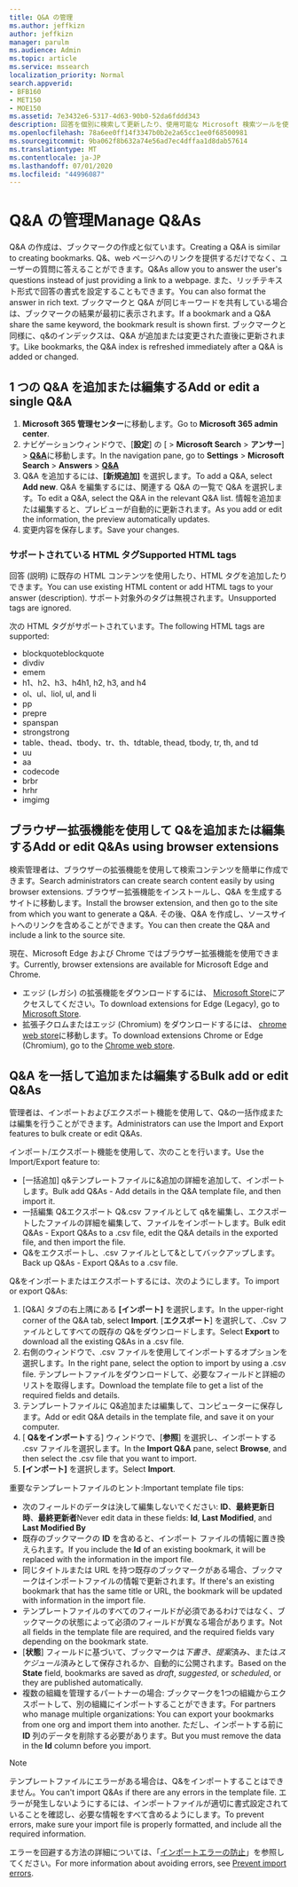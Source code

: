 ```yaml
---
title: Q&A の管理
ms.author: jeffkizn
author: jeffkizn
manager: parulm
ms.audience: Admin
ms.topic: article
ms.service: mssearch
localization_priority: Normal
search.appverid:
- BFB160
- MET150
- MOE150
ms.assetid: 7e3432e6-5317-4d63-90b0-52da6fddd343
description: 回答を個別に検索して更新したり、使用可能な Microsoft 検索ツールを使用して、Q&を一度にすべて編集したりできます。
ms.openlocfilehash: 78a6ee0ff14f3347b0b2e2a65cc1ee0f68500981
ms.sourcegitcommit: 9ba062f8b632a74e56ad7ec4dffaa1d8dab57614
ms.translationtype: MT
ms.contentlocale: ja-JP
ms.lasthandoff: 07/01/2020
ms.locfileid: "44996087"
---
```

# <a name="manage-qas"></a><span data-ttu-id="7052c-103">Q&A の管理</span><span class="sxs-lookup"><span data-stu-id="7052c-103">Manage Q&As</span></span>

<span data-ttu-id="7052c-104">Q&A の作成は、ブックマークの作成と似ています。</span><span class="sxs-lookup"><span data-stu-id="7052c-104">Creating a Q&A is similar to creating bookmarks.</span></span> <span data-ttu-id="7052c-105">Q&、web ページへのリンクを提供するだけでなく、ユーザーの質問に答えることができます。</span><span class="sxs-lookup"><span data-stu-id="7052c-105">Q&As allow you to answer the user's questions instead of just providing a link to a webpage.</span></span> <span data-ttu-id="7052c-106">また、リッチテキスト形式で回答の書式を設定することもできます。</span><span class="sxs-lookup"><span data-stu-id="7052c-106">You can also format the answer in rich text.</span></span> <span data-ttu-id="7052c-107">ブックマークと Q&A が同じキーワードを共有している場合は、ブックマークの結果が最初に表示されます。</span><span class="sxs-lookup"><span data-stu-id="7052c-107">If a bookmark and a Q&A share the same keyword, the bookmark result is shown first.</span></span> <span data-ttu-id="7052c-108">ブックマークと同様に、q&のインデックスは、Q&A が追加または変更された直後に更新されます。</span><span class="sxs-lookup"><span data-stu-id="7052c-108">Like bookmarks, the Q&A index is refreshed immediately after a Q&A is added or changed.</span></span>

## <a name="add-or-edit-a-single-qa"></a><span data-ttu-id="7052c-109">1 つの Q&A を追加または編集する</span><span class="sxs-lookup"><span data-stu-id="7052c-109">Add or edit a single Q&A</span></span>

1. <span data-ttu-id="7052c-110">**Microsoft 365 管理センター**に移動します。</span><span class="sxs-lookup"><span data-stu-id="7052c-110">Go to **Microsoft 365 admin center**.</span></span>
1. <span data-ttu-id="7052c-111">ナビゲーションウィンドウで、[**設定**] の [  >  **Microsoft Search**  >  **アンサー**]  >  [**Q&A**](https://admin.microsoft.com/Adminportal/Home#/MicrosoftSearch/qnas)に移動します。</span><span class="sxs-lookup"><span data-stu-id="7052c-111">In the navigation pane, go to **Settings** > **Microsoft Search** > **Answers** > [**Q&A**](https://admin.microsoft.com/Adminportal/Home#/MicrosoftSearch/qnas)</span></span>
1. <span data-ttu-id="7052c-112">Q&A を追加するには、**[新規追加]** を選択します。</span><span class="sxs-lookup"><span data-stu-id="7052c-112">To add a Q&A, select **Add new**.</span></span>
<span data-ttu-id="7052c-113">Q&A を編集するには、関連する Q&A の一覧で Q&A を選択します。</span><span class="sxs-lookup"><span data-stu-id="7052c-113">To edit a Q&A, select the Q&A in the relevant Q&A list.</span></span> <span data-ttu-id="7052c-114">情報を追加または編集すると、プレビューが自動的に更新されます。</span><span class="sxs-lookup"><span data-stu-id="7052c-114">As you add or edit the information, the preview automatically updates.</span></span>
1. <span data-ttu-id="7052c-115">変更内容を保存します。</span><span class="sxs-lookup"><span data-stu-id="7052c-115">Save your changes.</span></span>

### <a name="supported-html-tags"></a><span data-ttu-id="7052c-116">サポートされている HTML タグ</span><span class="sxs-lookup"><span data-stu-id="7052c-116">Supported HTML tags</span></span>

<span data-ttu-id="7052c-117">回答 (説明) に既存の HTML コンテンツを使用したり、HTML タグを追加したりできます。</span><span class="sxs-lookup"><span data-stu-id="7052c-117">You can use existing HTML content or add HTML tags to your answer (description).</span></span> <span data-ttu-id="7052c-118">サポート対象外のタグは無視されます。</span><span class="sxs-lookup"><span data-stu-id="7052c-118">Unsupported tags are ignored.</span></span>

<span data-ttu-id="7052c-119">次の HTML タグがサポートされています。</span><span class="sxs-lookup"><span data-stu-id="7052c-119">The following HTML tags are supported:</span></span>

- <span data-ttu-id="7052c-120">blockquote</span><span class="sxs-lookup"><span data-stu-id="7052c-120">blockquote</span></span>
- <span data-ttu-id="7052c-121">div</span><span class="sxs-lookup"><span data-stu-id="7052c-121">div</span></span>
- <span data-ttu-id="7052c-122">em</span><span class="sxs-lookup"><span data-stu-id="7052c-122">em</span></span>
- <span data-ttu-id="7052c-123">h1、h2、h3、h4</span><span class="sxs-lookup"><span data-stu-id="7052c-123">h1, h2, h3, and h4</span></span>
- <span data-ttu-id="7052c-124">ol、ul、li</span><span class="sxs-lookup"><span data-stu-id="7052c-124">ol, ul, and li</span></span>
- <span data-ttu-id="7052c-125">p</span><span class="sxs-lookup"><span data-stu-id="7052c-125">p</span></span>
- <span data-ttu-id="7052c-126">pre</span><span class="sxs-lookup"><span data-stu-id="7052c-126">pre</span></span>
- <span data-ttu-id="7052c-127">span</span><span class="sxs-lookup"><span data-stu-id="7052c-127">span</span></span>
- <span data-ttu-id="7052c-128">strong</span><span class="sxs-lookup"><span data-stu-id="7052c-128">strong</span></span>
- <span data-ttu-id="7052c-129">table、thead、tbody、tr、th、td</span><span class="sxs-lookup"><span data-stu-id="7052c-129">table, thead, tbody, tr, th, and td</span></span>
- <span data-ttu-id="7052c-130">u</span><span class="sxs-lookup"><span data-stu-id="7052c-130">u</span></span>
- <span data-ttu-id="7052c-131">a</span><span class="sxs-lookup"><span data-stu-id="7052c-131">a</span></span>
- <span data-ttu-id="7052c-132">code</span><span class="sxs-lookup"><span data-stu-id="7052c-132">code</span></span>
- <span data-ttu-id="7052c-133">br</span><span class="sxs-lookup"><span data-stu-id="7052c-133">br</span></span>
- <span data-ttu-id="7052c-134">hr</span><span class="sxs-lookup"><span data-stu-id="7052c-134">hr</span></span>
- <span data-ttu-id="7052c-135">img</span><span class="sxs-lookup"><span data-stu-id="7052c-135">img</span></span>

## <a name="add-or-edit-qas-using-browser-extensions"></a><span data-ttu-id="7052c-136">ブラウザー拡張機能を使用して Q&を追加または編集する</span><span class="sxs-lookup"><span data-stu-id="7052c-136">Add or edit Q&As using browser extensions</span></span>

<span data-ttu-id="7052c-137">検索管理者は、ブラウザーの拡張機能を使用して検索コンテンツを簡単に作成できます。</span><span class="sxs-lookup"><span data-stu-id="7052c-137">Search administrators can create search content easily by using browser extensions.</span></span> <span data-ttu-id="7052c-138">ブラウザー拡張機能をインストールし、Q&A を生成するサイトに移動します。</span><span class="sxs-lookup"><span data-stu-id="7052c-138">Install the browser extension, and then go to the site from which you want to generate a Q&A.</span></span> <span data-ttu-id="7052c-139">その後、Q&A を作成し、ソースサイトへのリンクを含めることができます。</span><span class="sxs-lookup"><span data-stu-id="7052c-139">You can then create the Q&A and include a link to the source site.</span></span>

<span data-ttu-id="7052c-140">現在、Microsoft Edge および Chrome ではブラウザー拡張機能を使用できます。</span><span class="sxs-lookup"><span data-stu-id="7052c-140">Currently, browser extensions are available for Microsoft Edge and Chrome.</span></span>

- <span data-ttu-id="7052c-141">エッジ (レガシ) の拡張機能をダウンロードするには、 [Microsoft Store](https://www.microsoft.com/p/microsoft-search-content-creator/9nrqdbcbwq55?activetab=pivot:overviewtab)にアクセスしてください。</span><span class="sxs-lookup"><span data-stu-id="7052c-141">To download extensions for Edge (Legacy), go to [Microsoft Store](https://www.microsoft.com/p/microsoft-search-content-creator/9nrqdbcbwq55?activetab=pivot:overviewtab).</span></span>
- <span data-ttu-id="7052c-142">拡張子クロムまたはエッジ (Chromium) をダウンロードするには、 [chrome web store](https://chrome.google.com/webstore/detail/microsoft-search-content/nocnablpaoeecfmfnjoheefkogmleipm)に移動します。</span><span class="sxs-lookup"><span data-stu-id="7052c-142">To download extensions Chrome or Edge (Chromium), go to the [Chrome web store](https://chrome.google.com/webstore/detail/microsoft-search-content/nocnablpaoeecfmfnjoheefkogmleipm).</span></span>

## <a name="bulk-add-or-edit-qas"></a><span data-ttu-id="7052c-143">Q&A を一括して追加または編集する</span><span class="sxs-lookup"><span data-stu-id="7052c-143">Bulk add or edit Q&As</span></span>

<span data-ttu-id="7052c-144">管理者は、インポートおよびエクスポート機能を使用して、Q&の一括作成または編集を行うことができます。</span><span class="sxs-lookup"><span data-stu-id="7052c-144">Administrators can use the Import and Export features to bulk create or edit Q&As.</span></span>

<span data-ttu-id="7052c-145">インポート/エクスポート機能を使用して、次のことを行います。</span><span class="sxs-lookup"><span data-stu-id="7052c-145">Use the Import/Export feature to:</span></span>

- <span data-ttu-id="7052c-146">[一括追加] q&テンプレートファイルに&追加の詳細を追加して、インポートします。</span><span class="sxs-lookup"><span data-stu-id="7052c-146">Bulk add Q&As - Add details in the Q&A template file, and then import it.</span></span>
- <span data-ttu-id="7052c-147">一括編集 Q&エクスポート Q&.csv ファイルとして q&を編集し、エクスポートしたファイルの詳細を編集して、ファイルをインポートします。</span><span class="sxs-lookup"><span data-stu-id="7052c-147">Bulk edit Q&As - Export Q&As to a .csv file, edit the Q&A details in the exported file, and then import the file.</span></span>
- <span data-ttu-id="7052c-148">Q&をエクスポートし、.csv ファイルとして&としてバックアップします。</span><span class="sxs-lookup"><span data-stu-id="7052c-148">Back up Q&As - Export Q&As to a .csv file.</span></span>

<span data-ttu-id="7052c-149">Q&をインポートまたはエクスポートするには、次のようにします。</span><span class="sxs-lookup"><span data-stu-id="7052c-149">To import or export Q&As:</span></span>

1. <span data-ttu-id="7052c-150">[Q&A] タブの右上隅にある **[インポート]** を選択します。</span><span class="sxs-lookup"><span data-stu-id="7052c-150">In the upper-right corner of the Q&A tab, select **Import**.</span></span>
<span data-ttu-id="7052c-151">[**エクスポート**] を選択して、.Csv ファイルとしてすべての既存の Q&をダウンロードします。</span><span class="sxs-lookup"><span data-stu-id="7052c-151">Select **Export** to download all the existing Q&As in a .csv file.</span></span>
1. <span data-ttu-id="7052c-152">右側のウィンドウで、.csv ファイルを使用してインポートするオプションを選択します。</span><span class="sxs-lookup"><span data-stu-id="7052c-152">In the right pane, select the option to import by using a .csv file.</span></span> <span data-ttu-id="7052c-153">テンプレートファイルをダウンロードして、必要なフィールドと詳細のリストを取得します。</span><span class="sxs-lookup"><span data-stu-id="7052c-153">Download the template file to get a list of the required fields and details.</span></span>
1. <span data-ttu-id="7052c-154">テンプレートファイルに Q&追加または編集して、コンピューターに保存します。</span><span class="sxs-lookup"><span data-stu-id="7052c-154">Add or edit Q&A details in the template file, and save it on your computer.</span></span>
1. <span data-ttu-id="7052c-155">[ **Q&をインポート**する] ウィンドウで、[**参照**] を選択し、インポートする .csv ファイルを選択します。</span><span class="sxs-lookup"><span data-stu-id="7052c-155">In the **Import Q&A** pane, select **Browse**, and then select the .csv file that you want to import.</span></span>
1. <span data-ttu-id="7052c-156">**[インポート]** を選択します。</span><span class="sxs-lookup"><span data-stu-id="7052c-156">Select **Import**.</span></span>

<span data-ttu-id="7052c-157">重要なテンプレートファイルのヒント:</span><span class="sxs-lookup"><span data-stu-id="7052c-157">Important template file tips:</span></span>

- <span data-ttu-id="7052c-158">次のフィールドのデータは決して編集しないでください: **ID**、**最終更新日時**、**最終更新者**</span><span class="sxs-lookup"><span data-stu-id="7052c-158">Never edit data in these fields: **Id**, **Last Modified**, and **Last Modified By**</span></span>
- <span data-ttu-id="7052c-159">既存のブックマークの **ID** を含めると、インポート ファイルの情報に置き換えられます。</span><span class="sxs-lookup"><span data-stu-id="7052c-159">If you include the **Id** of an existing bookmark, it will be replaced with the information in the import file.</span></span>
- <span data-ttu-id="7052c-160">同じタイトルまたは URL を持つ既存のブックマークがある場合、ブックマークはインポートファイルの情報で更新されます。</span><span class="sxs-lookup"><span data-stu-id="7052c-160">If there's an existing bookmark that has the same title or URL, the bookmark will be updated with information in the import file.</span></span>
- <span data-ttu-id="7052c-161">テンプレートファイルのすべてのフィールドが必須であるわけではなく、ブックマークの状態によって必須のフィールドが異なる場合があります。</span><span class="sxs-lookup"><span data-stu-id="7052c-161">Not all fields in the template file are required, and the required fields vary depending on the bookmark state.</span></span>
- <span data-ttu-id="7052c-162">[**状態**] フィールドに基づいて、ブックマークは*下書き*、*提案*済み、または*スケジュール*済みとして保存されるか、自動的に公開されます。</span><span class="sxs-lookup"><span data-stu-id="7052c-162">Based on the **State** field, bookmarks are saved as *draft*, *suggested*, or *scheduled*, or they are published automatically.</span></span>
- <span data-ttu-id="7052c-163">複数の組織を管理するパートナーの場合: ブックマークを1つの組織からエクスポートして、別の組織にインポートすることができます。</span><span class="sxs-lookup"><span data-stu-id="7052c-163">For partners who manage multiple organizations: You can export your bookmarks from one org and import them into another.</span></span> <span data-ttu-id="7052c-164">ただし、インポートする前に **ID** 列のデータを削除する必要があります。</span><span class="sxs-lookup"><span data-stu-id="7052c-164">But you must remove the data in the **Id** column before you import.</span></span>

> [!NOTE]
> <span data-ttu-id="7052c-165">テンプレートファイルにエラーがある場合は、Q&をインポートすることはできません。</span><span class="sxs-lookup"><span data-stu-id="7052c-165">You can't import Q&As if there are any errors in the template file.</span></span> <span data-ttu-id="7052c-166">エラーが発生しないようにするには、インポートファイルが適切に書式設定されていることを確認し、必要な情報をすべて含めるようにします。</span><span class="sxs-lookup"><span data-stu-id="7052c-166">To prevent errors, make sure your import file is properly formatted, and include all the required information.</span></span>

<span data-ttu-id="7052c-167">エラーを回避する方法の詳細については、「[インポートエラーの防止](manage-bookmarks.md#prevent-import-errors)」を参照してください。</span><span class="sxs-lookup"><span data-stu-id="7052c-167">For more information about avoiding errors, see [Prevent import errors](manage-bookmarks.md#prevent-import-errors).</span></span>
